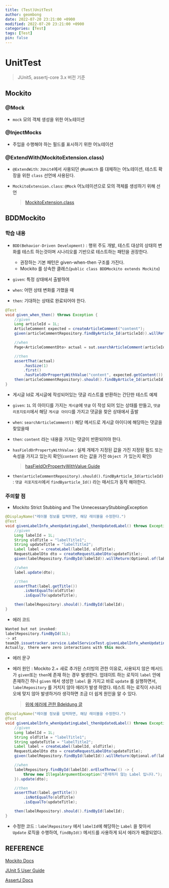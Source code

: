 ```yaml
---
title: (Test)UnitTest
author: geombong
date: 2022-07-20 23:21:00 +0900
modified: 2022-07-20 23:21:00 +0900
categories: [Test]
tags: [Test]
pin: false
---
```


# UnitTest

> JUnit5, assertj-core 3.x 버전 기준

## Mockito

### @Mock

- `mock` 모의 객체 생성을 위한 어노테이션

### @InjectMocks

- 주입을 수행해야 하는 필드를 표시하기 위한 어노테이션

### @ExtendWith(MockitoExtension.class)

- `@ExtendWith`: `JUnit4`에서 사용되던 `@RunWith` 를 대체하는 어노테이션, 테스트 확장을 위한 `class` 선언에 사용된다.

- `MockitoExtension.class`: `@Mock` 어노테이션으로 모의 객체를 생성하기 위해 선언

	> [MockitoExtension.class](https://javadoc.io/doc/org.mockito/mockito-junit-jupiter/latest/org/mockito/junit/jupiter/MockitoExtension.html)

## BDDMockito

### 학습 내용

- `BDD(Behavior-Driven Development)` : 행위 주도 개발, 테스트 대상의 상태의 변화를 테스트 하는것이며 시나리오를 기반으로 테스트하는 패턴을 권장한다.
	- 권장하는 기본 패턴은 given-when-then 구조를 가진다.
	- Mockito 를 상속한 클래스(`public class BDDMockito extends Mockito`)

- `given`: 특정 상태에서 출발하여
- `when`: 어떤 상태 변화를 가했을 때
- `then`: 기대하는 상태로 완료되어야 한다.

```java
@Test
void given_when_then() throws Exception {
    //given
    Long articleId = 1L;
    ArticleComment expected = createArticleComment("content");
    given(articleCommentRepository.findByArticle_Id(articleId)).willReturn(List.of(expected));

    //when
    Page<ArticleCommentDto> actual = sut.searchArticleComment(articleId);

    //then
    assertThat(actual)
        .hasSize(1)
        .first()
        .hasFieldOrPropertyWithValue("content", expected.getContent());
    then(articleCommentRepository).should().findByArticle_Id(articleId);
}
```

- 게시글 Id로 게시글에 작성되어있는 댓글 리스트를 반환하는 간단한 테스트 예제

- `given`: `1L` 의 아이디를 가지는 `게시글`에 `댓글` 이 작성 되어 있는 상태를 만들고, `댓글 리포지토리`에서 해당 `게시글 아이디`를 가지고 댓글을 찾은 상태에서 출발

- `when`: `searchArticleComment()` 해당 메서드로 게시글 아이디에 해당하는 댓글을 찾았을때

- `then`: `content` 라는 내용을 가지는 댓글이 반환되어야 한다.

- `hasFieldOrPropertyWithValue` : 실제 개체가 지정된 값을 가진 지정된 필드 또는 속성을 가지고 있는지 확인(`content` 라는 값을 가진 `Object `가 있는지 확인)

	> [hasFieldOrPropertyWithValue Guide](https://www.javadoc.io/doc/org.assertj/assertj-core/latest/org/assertj/core/api/AbstractObjectAssert.html#hasFieldOrPropertyWithValue(java.lang.String,java.lang.Object))

- `then(articleCommentRepository).should().findByArticle_Id(articleId)` : `댓글 리포지토리`에서 `findByarticle_Id()` 라는 매서드가 동작 해야한다.

### 주의할 점

- Mockito Strict Stubbing and The UnnecessaryStubbingException

```java
@DisplayName("레이블 정보를 입력하면, 해당 레이블을 수정한다.")
@Test
void givenLabelInfo_whenUpdatingLabel_thenUpdatedLabel() throws Exception {
    //given
    Long labelId = 1L;
    String oldTitle = "labelTitle1";
    String updateTitle = "labelTitle2";
    Label label = createLabel(labelId, oldTitle);
    RequestLabelDto dto = createRequestLabelDto(updateTitle);
    given(labelRepository.findById(labelId)).willReturn(Optional.of(label));

    //when
    label.update(dto);

    //then
    assertThat(label.getTitle())
        .isNotEqualTo(oldTitle)
        .isEqualTo(updateTitle);

    then(labelRepository).should().findById(labelId);
}
```

- 에러 코드

```java
Wanted but not invoked:
labelRepository.findById(1L);
-> at
team20.issuetracker.service.LabelServiceTest.givenLabelInfo_whenUpdatingLabel_thenUpdatedLabel(LabelServiceTest.java:20)
Actually, there were zero interactions with this mock.
```

- 에러 문구

- 에러 원인 : Mockito 2.+ 새로 추가된 스터빙의 관한 이유로, 사용되지 않은 메서드가 `given`또는 `then`에 존재 하는 경우 발생한다. 
	업데이트 하는 로직이 `label` 안에 존재하긴 하나 `given` 에서 생성한 `label` 을 가지고 바로 `update` 를 실행하면서, `labelRepository` 를 거치지 않아 에러가 발생 하였다. 테스트 하는 로직이 시나리오에 맞지 않아 발생하거라 생각하면 조금 더 쉽게 원인을 알 수 있다.

	> [위에 에러에 관한 Bdeldung 글](https://www.baeldung.com/mockito-unnecessary-stubbing-exception)

```java
@DisplayName("레이블 정보를 입력하면, 해당 레이블을 수정한다.")
@Test
void givenLabelInfo_whenUpdatingLabel_thenUpdatedLabel() throws Exception {
    //given
    Long labelId = 1L;
    String oldTitle = "labelTitle1";
    String updateTitle = "labelTitle2";
    Label label = createLabel(labelId, oldTitle);
    RequestLabelDto dto = createRequestLabelDto(updateTitle);
    given(labelRepository.findById(labelId)).willReturn(Optional.of(label));

    //when
    labelRepository.findById(labelId).orElseThrow(() -> {
        throw new IllegalArgumentException("존재하지 않는 Label 입니다.");
    }).update(dto);

    //then
    assertThat(label.getTitle())
        .isNotEqualTo(oldTitle)
        .isEqualTo(updateTitle);

    then(labelRepository).should().findById(labelId);
}
```

- 수정한 코드 : `labelRepository` 에서 `labelId`에 해당하는 `Label` 을 찾아서 `Update` 로직을 수행하여, `findById()` 메서드를 사용하게 되서 
	에러가 해결되었다.

## REFERENCE

[Mockito Docs](https://javadoc.io/doc/org.mockito/mockito-core/latest/org/mockito/Mockito.html)

[JUnit 5 User Guide](https://junit.org/junit5/docs/current/user-guide/)

[AssertJ Docs](https://assertj.github.io/doc/)